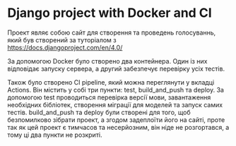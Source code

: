 # Django project with Docker and CI
Проект являє собою сайт для створення та проведень голосуваннь, який був створений за туторіалом з https://docs.djangoproject.com/en/4.0/

За допомогою Docker було створено два контейнера. Один із них відповідає запуску сервера, а другий забезпечує перевірку усіх тестів.

Також було створено CI pipeline, який можна переглянути у вкладці Actions. Він містить у собі три пункти: test, build_and_push та deploy. За допомогою test проводиться перевірка версії мови, завантаження необхідних бібліотек, створення міграції для моделей та запуск самих тестів. build_and_push та deploy були створені для того, щоб безпомилково зібрати проект, а згодом задеплоїти його на сайті, проте так як цей проект є тимчасов та несерйозним, він ніде не розгортався, а тому ці два пункти не розкриті.